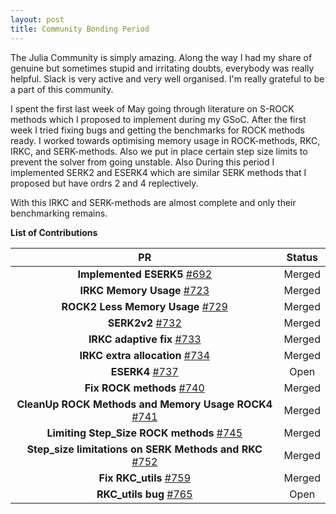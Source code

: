 ```yaml
---
layout: post
title: Community Bonding Period
---
```


The Julia Community is simply amazing. Along the way I had my share of genuine but sometimes stupid and irritating doubts, everybody was really helpful. Slack is very active and very well organised. I'm really grateful to be a part of this community.

I spent the first last week of May going through literature on S-ROCK methods which I proposed to implement during my GSoC. After the first week I tried fixing bugs and getting the benchmarks for ROCK methods ready. I worked towards optimising memory usage in ROCK-methods, RKC, IRKC, and SERK-methods. Also we put in place certain step size limits to prevent the solver from going unstable. Also During this period I implemented SERK2 and ESERK4 which are similar SERK methods that I proposed but have ordrs 2 and 4 replectively.

With this IRKC and SERK-methods are almost complete and only their benchmarking remains.

**List of Contributions**

|      **PR**     |    **Status**  |
|:------------:|:-----------:|
|**Implemented ESERK5** [#692](https://github.com/JuliaDiffEq/OrdinaryDiffEq.jl/pull/692) | Merged |
|**IRKC Memory Usage** [#723](https://github.com/JuliaDiffEq/OrdinaryDiffEq.jl/pull/723) | Merged |
|**ROCK2 Less Memory Usage** [#729](https://github.com/JuliaDiffEq/OrdinaryDiffEq.jl/pull/729) | Merged |
|**SERK2v2** [#732](https://github.com/JuliaDiffEq/OrdinaryDiffEq.jl/pull/732) | Merged |
|**IRKC adaptive fix** [#733](https://github.com/JuliaDiffEq/OrdinaryDiffEq.jl/pull/733) | Merged |
|**IRKC extra allocation** [#734](https://github.com/JuliaDiffEq/OrdinaryDiffEq.jl/pull/734) | Merged |
|**ESERK4** [#737](https://github.com/JuliaDiffEq/OrdinaryDiffEq.jl/pull/737) | Open |
|**Fix ROCK methods** [#740](https://github.com/JuliaDiffEq/OrdinaryDiffEq.jl/pull/740) | Merged |
|**CleanUp ROCK Methods and Memory Usage ROCK4** [#741](https://github.com/JuliaDiffEq/OrdinaryDiffEq.jl/pull/741) | Merged |
|**Limiting Step_Size ROCK methods** [#745](https://github.com/JuliaDiffEq/OrdinaryDiffEq.jl/pull/745) | Merged |
|**Step_size limitations on SERK Methods and RKC** [#752](https://github.com/JuliaDiffEq/OrdinaryDiffEq.jl/pull/752) | Merged |
|**Fix RKC_utils** [#759](https://github.com/JuliaDiffEq/OrdinaryDiffEq.jl/pull/759) | Merged |
|**RKC_utils bug** [#765](https://github.com/JuliaDiffEq/OrdinaryDiffEq.jl/pull/765) | Open |
